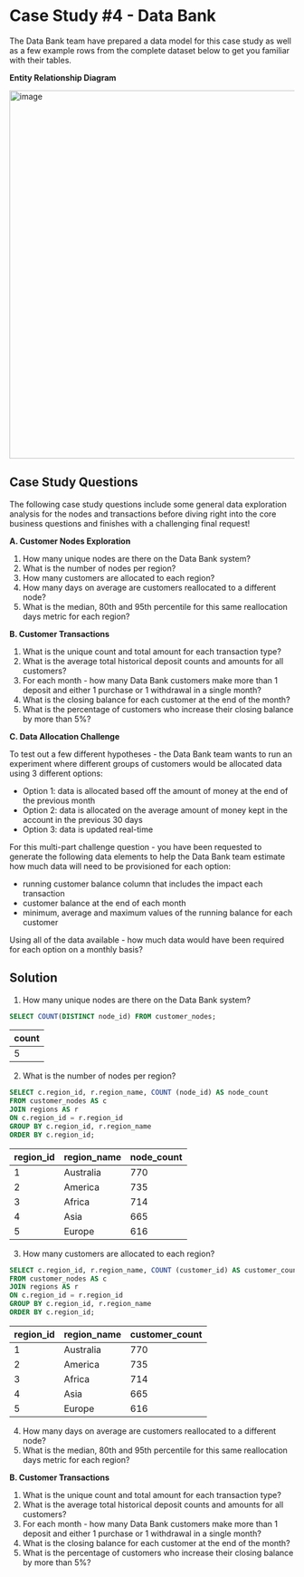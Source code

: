 # Case Study #4 - Data Bank

The Data Bank team have prepared a data model for this case study as well as a few example rows 
from the complete dataset below to get you familiar with their tables.

**Entity Relationship Diagram**

<img width="650" alt="image" src="https://user-images.githubusercontent.com/104567399/189273563-9ce25943-14c7-4db0-a53b-06529a724549.png">


## Case Study Questions

The following case study questions include some general data exploration analysis for the nodes and transactions before diving right into the core business questions and finishes with a challenging final request!

**A. Customer Nodes Exploration**

1. How many unique nodes are there on the Data Bank system?
2. What is the number of nodes per region?
3. How many customers are allocated to each region?
4. How many days on average are customers reallocated to a different node?
5. What is the median, 80th and 95th percentile for this same reallocation days metric for each region?

**B. Customer Transactions**

1. What is the unique count and total amount for each transaction type?
2. What is the average total historical deposit counts and amounts for all customers?
3. For each month - how many Data Bank customers make more than 1 deposit and either 1 purchase or 1 withdrawal in a single month?
4. What is the closing balance for each customer at the end of the month?
5. What is the percentage of customers who increase their closing balance by more than 5%?

**C. Data Allocation Challenge**

To test out a few different hypotheses - the Data Bank team wants to run an experiment where different 
groups of customers would be allocated data using 3 different options:

- Option 1: data is allocated based off the amount of money at the end of the previous month
- Option 2: data is allocated on the average amount of money kept in the account in the previous 30 days
- Option 3: data is updated real-time

For this multi-part challenge question - you have been requested to generate the following data elements 
to help the Data Bank team estimate how much data will need to be provisioned for each option:

- running customer balance column that includes the impact each transaction
- customer balance at the end of each month
- minimum, average and maximum values of the running balance for each customer

Using all of the data available - how much data would have been required for each option on a monthly basis?

## Solution

1. How many unique nodes are there on the Data Bank system?

```sql
SELECT COUNT(DISTINCT node_id) FROM customer_nodes;
```
| count | 
| ----------- | 
| 5           | 

2. What is the number of nodes per region?
```sql
SELECT c.region_id, r.region_name, COUNT (node_id) AS node_count
FROM customer_nodes AS c
JOIN regions AS r
ON c.region_id = r.region_id
GROUP BY c.region_id, r.region_name
ORDER BY c.region_id;
```
|region_id	|region_name	|node_count|
|--|--|--|
|1	|Australia	|770|
|2	|America	|735|
|3	|Africa	|714|
|4	|Asia	|665|
|5|	Europe	|616|

3. How many customers are allocated to each region?
```sql
SELECT c.region_id, r.region_name, COUNT (customer_id) AS customer_count
FROM customer_nodes AS c
JOIN regions AS r
ON c.region_id = r.region_id
GROUP BY c.region_id, r.region_name
ORDER BY c.region_id;
```

|region_id|	region_name	|customer_count|
|-|-|-|
|1	|Australia|	770|
|2	|America|	735|
|3	|Africa|	714|
|4	|Asia	|665|
|5|	Europe	|616|


4. How many days on average are customers reallocated to a different node?
5. What is the median, 80th and 95th percentile for this same reallocation days metric for each region?

**B. Customer Transactions**

1. What is the unique count and total amount for each transaction type?
2. What is the average total historical deposit counts and amounts for all customers?
3. For each month - how many Data Bank customers make more than 1 deposit and either 1 purchase or 1 withdrawal in a single month?
4. What is the closing balance for each customer at the end of the month?
5. What is the percentage of customers who increase their closing balance by more than 5%?
